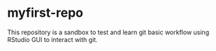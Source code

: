 # myfirst-repo

This repository is a sandbox to test and learn git basic workflow using RStudio GUI to interact with git. 

